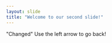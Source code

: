 ```yaml
---
layout: slide
title: "Welcome to our second slide!"
---
```

"Changed"
Use the left arrow to go back!
